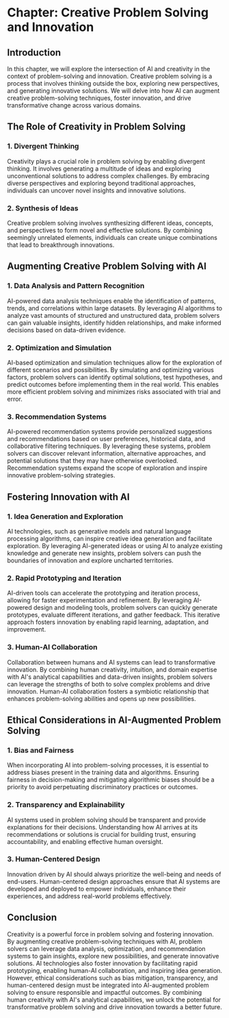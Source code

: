 Chapter: Creative Problem Solving and Innovation
================================================

Introduction
------------

In this chapter, we will explore the intersection of AI and creativity in the context of problem-solving and innovation. Creative problem solving is a process that involves thinking outside the box, exploring new perspectives, and generating innovative solutions. We will delve into how AI can augment creative problem-solving techniques, foster innovation, and drive transformative change across various domains.

The Role of Creativity in Problem Solving
-----------------------------------------

### 1. Divergent Thinking

Creativity plays a crucial role in problem solving by enabling divergent thinking. It involves generating a multitude of ideas and exploring unconventional solutions to address complex challenges. By embracing diverse perspectives and exploring beyond traditional approaches, individuals can uncover novel insights and innovative solutions.

### 2. Synthesis of Ideas

Creative problem solving involves synthesizing different ideas, concepts, and perspectives to form novel and effective solutions. By combining seemingly unrelated elements, individuals can create unique combinations that lead to breakthrough innovations.

Augmenting Creative Problem Solving with AI
-------------------------------------------

### 1. Data Analysis and Pattern Recognition

AI-powered data analysis techniques enable the identification of patterns, trends, and correlations within large datasets. By leveraging AI algorithms to analyze vast amounts of structured and unstructured data, problem solvers can gain valuable insights, identify hidden relationships, and make informed decisions based on data-driven evidence.

### 2. Optimization and Simulation

AI-based optimization and simulation techniques allow for the exploration of different scenarios and possibilities. By simulating and optimizing various factors, problem solvers can identify optimal solutions, test hypotheses, and predict outcomes before implementing them in the real world. This enables more efficient problem solving and minimizes risks associated with trial and error.

### 3. Recommendation Systems

AI-powered recommendation systems provide personalized suggestions and recommendations based on user preferences, historical data, and collaborative filtering techniques. By leveraging these systems, problem solvers can discover relevant information, alternative approaches, and potential solutions that they may have otherwise overlooked. Recommendation systems expand the scope of exploration and inspire innovative problem-solving strategies.

Fostering Innovation with AI
----------------------------

### 1. Idea Generation and Exploration

AI technologies, such as generative models and natural language processing algorithms, can inspire creative idea generation and facilitate exploration. By leveraging AI-generated ideas or using AI to analyze existing knowledge and generate new insights, problem solvers can push the boundaries of innovation and explore uncharted territories.

### 2. Rapid Prototyping and Iteration

AI-driven tools can accelerate the prototyping and iteration process, allowing for faster experimentation and refinement. By leveraging AI-powered design and modeling tools, problem solvers can quickly generate prototypes, evaluate different iterations, and gather feedback. This iterative approach fosters innovation by enabling rapid learning, adaptation, and improvement.

### 3. Human-AI Collaboration

Collaboration between humans and AI systems can lead to transformative innovation. By combining human creativity, intuition, and domain expertise with AI's analytical capabilities and data-driven insights, problem solvers can leverage the strengths of both to solve complex problems and drive innovation. Human-AI collaboration fosters a symbiotic relationship that enhances problem-solving abilities and opens up new possibilities.

Ethical Considerations in AI-Augmented Problem Solving
------------------------------------------------------

### 1. Bias and Fairness

When incorporating AI into problem-solving processes, it is essential to address biases present in the training data and algorithms. Ensuring fairness in decision-making and mitigating algorithmic biases should be a priority to avoid perpetuating discriminatory practices or outcomes.

### 2. Transparency and Explainability

AI systems used in problem solving should be transparent and provide explanations for their decisions. Understanding how AI arrives at its recommendations or solutions is crucial for building trust, ensuring accountability, and enabling effective human oversight.

### 3. Human-Centered Design

Innovation driven by AI should always prioritize the well-being and needs of end-users. Human-centered design approaches ensure that AI systems are developed and deployed to empower individuals, enhance their experiences, and address real-world problems effectively.

Conclusion
----------

Creativity is a powerful force in problem solving and fostering innovation. By augmenting creative problem-solving techniques with AI, problem solvers can leverage data analysis, optimization, and recommendation systems to gain insights, explore new possibilities, and generate innovative solutions. AI technologies also foster innovation by facilitating rapid prototyping, enabling human-AI collaboration, and inspiring idea generation. However, ethical considerations such as bias mitigation, transparency, and human-centered design must be integrated into AI-augmented problem solving to ensure responsible and impactful outcomes. By combining human creativity with AI's analytical capabilities, we unlock the potential for transformative problem solving and drive innovation towards a better future.
